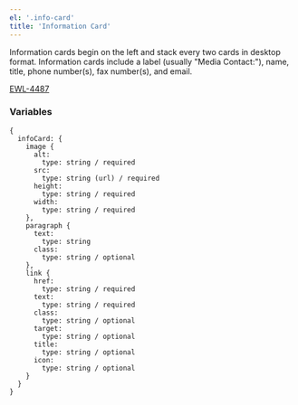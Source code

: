 ```yaml
---
el: '.info-card'
title: 'Information Card'
---
```

Information cards begin on the left and stack every two cards in desktop format. Information cards include a label (usually "Media Contact:"), name, title, phone number(s), fax number(s), and email.

[EWL-4487](https://issues.ama-assn.org/browse/EWL-4487)

### Variables
~~~
{
  infoCard: {
    image {
      alt:
        type: string / required
      src:
        type: string (url) / required
      height:
        type: string / required
      width:
        type: string / required
    },
    paragraph {
      text:
        type: string
      class:
        type: string / optional
    },
    link {
      href:
        type: string / required
      text:
        type: string / required
      class:
        type: string / optional
      target:
        type: string / optional
      title:
        type: string / optional
      icon:
        type: string / optional
    }
  }
}
~~~

